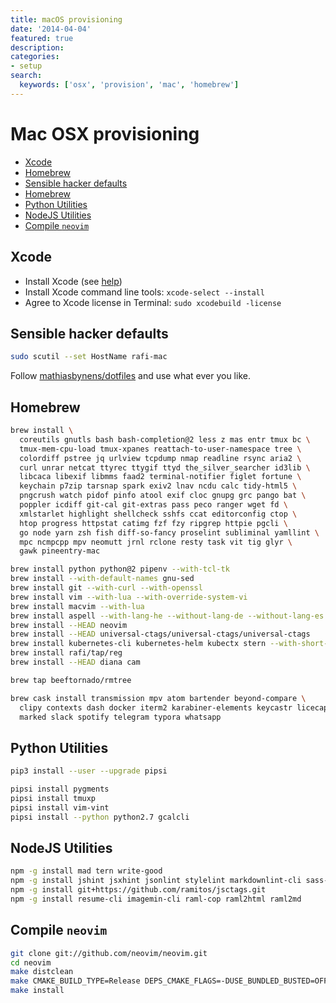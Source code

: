 ```yaml
---
title: macOS provisioning
date: '2014-04-04'
featured: true
description:
categories:
- setup
search:
  keywords: ['osx', 'provision', 'mac', 'homebrew']
---
```

# Mac OSX provisioning

<!-- vim-markdown-toc GFM -->

* [Xcode](#xcode)
* [Homebrew](#homebrew)
* [Sensible hacker defaults](#sensible-hacker-defaults)
* [Homebrew](#homebrew)
* [Python Utilities](#python-utilities)
* [NodeJS Utilities](#nodejs-utilities)
* [Compile `neovim`](#compile-neovim)

<!-- vim-markdown-toc -->

## Xcode

- Install Xcode (see [help](https://www.macports.org/install.php))
- Install Xcode command line tools: `xcode-select --install`
- Agree to Xcode license in Terminal: `sudo xcodebuild -license`

## Sensible hacker defaults

```bash
sudo scutil --set HostName rafi-mac
```

Follow [mathiasbynens/dotfiles](https://github.com/mathiasbynens/dotfiles/blob/master/.osx)
and use what ever you like.

## Homebrew

```bash
brew install \
  coreutils gnutls bash bash-completion@2 less z mas entr tmux bc \
  tmux-mem-cpu-load tmux-xpanes reattach-to-user-namespace tree \
  colordiff pstree jq urlview tcpdump nmap readline rsync aria2 \
  curl unrar netcat ttyrec ttygif ttyd the_silver_searcher id3lib \
  libcaca libexif libmms faad2 terminal-notifier figlet fortune \
  keychain p7zip tarsnap spark exiv2 lnav ncdu calc tidy-html5 \
  pngcrush watch pidof pinfo atool exif cloc gnupg grc pango bat \
  poppler icdiff git-cal git-extras pass peco ranger wget fd \
  xmlstarlet highlight shellcheck sshfs ccat editorconfig ctop \
  htop progress httpstat catimg fzf fzy ripgrep httpie pgcli \
  go node yarn zsh fish diff-so-fancy proselint subliminal yamllint \
  mpc ncmpcpp mpv neomutt jrnl rclone resty task vit tig glyr \
  gawk pineentry-mac

brew install python python@2 pipenv --with-tcl-tk
brew install --with-default-names gnu-sed
brew install git --with-curl --with-openssl
brew install vim --with-lua --with-override-system-vi
brew install macvim --with-lua
brew install aspell --with-lang-he --without-lang-de --without-lang-es --without-lang-fr
brew install --HEAD neovim
brew install --HEAD universal-ctags/universal-ctags/universal-ctags
brew install kubernetes-cli kubernetes-helm kubectx stern --with-short-names
brew install rafi/tap/reg
brew install --HEAD diana cam

brew tap beeftornado/rmtree

brew cask install transmission mpv atom bartender beyond-compare \
  clipy contexts dash docker iterm2 karabiner-elements keycastr licecap \
  marked slack spotify telegram typora whatsapp
```

## Python Utilities

```bash
pip3 install --user --upgrade pipsi

pipsi install pygments
pipsi install tmuxp
pipsi install vim-vint
pipsi install --python python2.7 gcalcli
```

## NodeJS Utilities

```bash
npm -g install mad tern write-good
npm -g install jshint jsxhint jsonlint stylelint markdownlint-cli sass-lint
npm -g install git+https://github.com/ramitos/jsctags.git
npm -g install resume-cli imagemin-cli raml-cop raml2html raml2md
```

## Compile `neovim`

```bash
git clone git://github.com/neovim/neovim.git
cd neovim
make distclean
make CMAKE_BUILD_TYPE=Release DEPS_CMAKE_FLAGS=-DUSE_BUNDLED_BUSTED=OFF
make install
```
